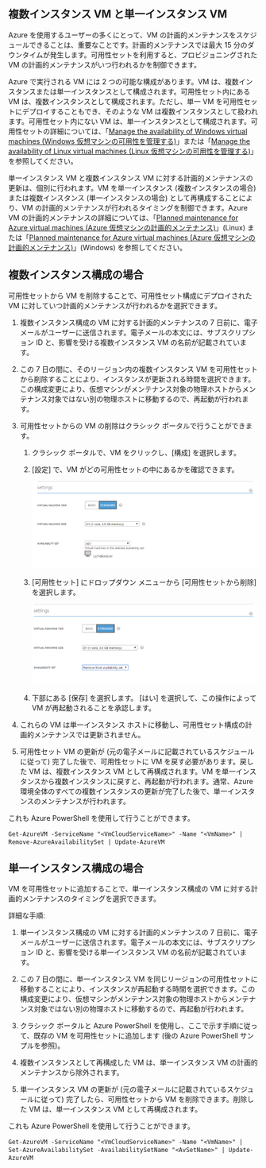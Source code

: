 

## 複数インスタンス VM と単一インスタンス VM
Azure を使用するユーザーの多くにとって、VM の計画的メンテナンスをスケジュールできることは、重要なことです。計画的メンテナンスでは最大 15 分のダウンタイムが発生します。可用性セットを利用すると、プロビジョニングされた VM の計画的メンテナンスがいつ行われるかを制御できます。

Azure で実行される VM には 2 つの可能な構成があります。VM は、複数インスタンスまたは単一インスタンスとして構成されます。可用性セット内にある VM は、複数インスタンスとして構成されます。ただし、単一 VM を可用性セットにデプロイすることもでき、そのような VM は複数インスタンスとして扱われます。可用性セット内にない VM は、単一インスタンスとして構成されます。可用性セットの詳細については、「[Manage the availability of Windows virtual machines (Windows 仮想マシンの可用性を管理する)](../articles/virtual-machines/virtual-machines-windows-manage-availability.md)」または「[Manage the availability of Linux virtual machines (Linux 仮想マシンの可用性を管理する)](../articles/virtual-machines/virtual-machines-linux-manage-availability.md)」を参照してください。

単一インスタンス VM と複数インスタンス VM に対する計画的メンテナンスの更新は、個別に行われます。VM を単一インスタンス (複数インスタンスの場合) または複数インスタンス (単一インスタンスの場合) として再構成することにより、VM の計画的メンテナンスが行われるタイミングを制御できます。Azure VM の計画的メンテナンスの詳細については、「[Planned maintenance for Azure virtual machines (Azure 仮想マシンの計画的メンテナンス)](../articles/virtual-machines/virtual-machines-linux-planned-maintenance.md)」(Linux) または「[Planned maintenance for Azure virtual machines (Azure 仮想マシンの計画的メンテナンス)](../articles/virtual-machines/virtual-machines-windows-planned-maintenance.md)」(Windows) を参照してください。

## 複数インスタンス構成の場合
可用性セットから VM を削除することで、可用性セット構成にデプロイされた VM に対していつ計画的メンテナンスが行われるかを選択できます。

1.	複数インスタンス構成の VM に対する計画的メンテナンスの 7 日前に、電子メールがユーザーに送信されます。電子メールの本文には、サブスクリプション ID と、影響を受ける複数インスタンス VM の名前が記載されています。

2.	この 7 日の間に、そのリージョン内の複数インスタンス VM を可用性セットから削除することにより、インスタンスが更新される時間を選択できます。この構成変更により、仮想マシンがメンテナンス対象の物理ホストからメンテナンス対象ではない別の物理ホストに移動するので、再起動が行われます。

3.	可用性セットからの VM の削除はクラシック ポータルで行うことができます。
   
    1.	クラシック ポータルで、VM をクリックし、[構成] を選択します。

    2.	[設定] で、VM がどの可用性セットの中にあるかを確認できます。

        ![可用性セットの選択](./media/virtual-machines-planned-maintenance-schedule/availabilitysetselection.png)

    3.	[可用性セット] にドロップダウン メニューから [可用性セットから削除] を選択します。

        ![セットからの削除](./media/virtual-machines-planned-maintenance-schedule/availabilitysetselectionconfiguration.png)

    4.	下部にある [保存] を選択します。 [はい] を選択して、この操作によって VM が再起動されることを承認します。

4.	これらの VM は単一インスタンス ホストに移動し、可用性セット構成の計画的メンテナンスでは更新されません。

5.	可用性セット VM の更新が (元の電子メールに記載されているスケジュールに従って) 完了した後で、可用性セットに VM を戻す必要があります。戻した VM は、複数インスタンス VM として再構成されます。VM を単一インスタンスから複数インスタンスに戻すと、再起動が行われます。通常、Azure 環境全体のすべての複数インスタンスの更新が完了した後で、単一インスタンスのメンテナンスが行われます。

これも Azure PowerShell を使用して行うことができます。

```
Get-AzureVM -ServiceName "<VmCloudServiceName>" -Name "<VmName>" | Remove-AzureAvailabilitySet | Update-AzureVM
```

## 単一インスタンス構成の場合
VM を可用性セットに追加することで、単一インスタンス構成の VM に対する計画的メンテナンスのタイミングを選択できます。

詳細な手順:

1.	単一インスタンス構成の VM に対する計画的メンテナンスの 7 日前に、電子メールがユーザーに送信されます。電子メールの本文には、サブスクリプション ID と、影響を受ける単一インスタンス VM の名前が記載されています。

2.	この 7 日の間に、単一インスタンス VM を同じリージョンの可用性セットに移動することにより、インスタンスが再起動する時間を選択できます。この構成変更により、仮想マシンがメンテナンス対象の物理ホストからメンテナンス対象ではない別の物理ホストに移動するので、再起動が行われます。

3.	クラシック ポータルと Azure PowerShell を使用し、ここで示す手順に従って、既存の VM を可用性セットに追加します (後の Azure PowerShell サンプルを参照)。

4.	複数インスタンスとして再構成した VM は、単一インスタンス VM の計画的メンテナンスから除外されます。

5.	単一インスタンス VM の更新が (元の電子メールに記載されているスケジュールに従って) 完了したら、可用性セットから VM を削除できます。削除した VM は、単一インスタンス VM として再構成されます。

これも Azure PowerShell を使用して行うことができます。

    Get-AzureVM -ServiceName "<VmCloudServiceName>" -Name "<VmName>" | Set-AzureAvailabilitySet -AvailabilitySetName "<AvSetName>" | Update-AzureVM

<!--Anchors-->



<!--Link references-->
[Virtual Machines Manage Availability]: virtual-machines-windows-tutorial.md
[Understand planned versus unplanned maintenance]: virtual-machines-manage-availability.md#Understand-planned-versus-unplanned-maintenance/

<!---HONumber=AcomDC_0803_2016-->